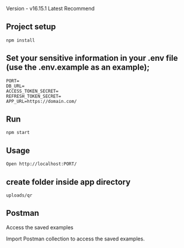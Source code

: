 Version - v16.15.1
Latest Recommend
## Project setup
`````
npm install
`````

## Set your sensitive information in your .env file (use the .env.example as an example);
`````
PORT=
DB_URL=
ACCESS_TOKEN_SECRET=
REFRESH_TOKEN_SECRET=
APP_URL=https://domain.com/
`````

## Run
`````
npm start
`````

## Usage
`````
Open http://localhost:PORT/
`````

## create folder inside app directory
````
uploads/qr
````

## Postman

Access the saved examples

Import Postman collection to access the saved examples.